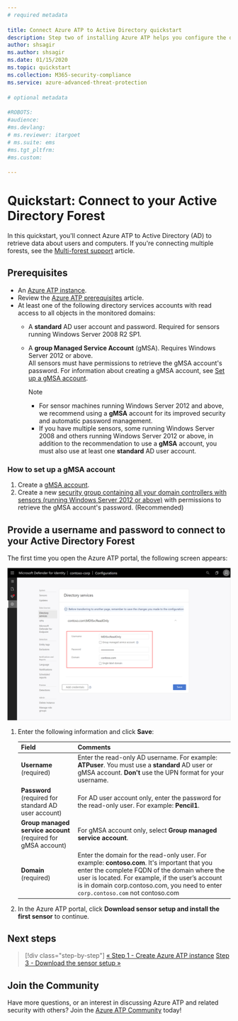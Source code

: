 ```yaml
---
# required metadata

title: Connect Azure ATP to Active Directory quickstart
description: Step two of installing Azure ATP helps you configure the domain connectivity settings on your Azure ATP cloud service
author: shsagir
ms.author: shsagir
ms.date: 01/15/2020
ms.topic: quickstart
ms.collection: M365-security-compliance
ms.service: azure-advanced-threat-protection

# optional metadata

#ROBOTS:
#audience:
#ms.devlang:
# ms.reviewer: itargoet
# ms.suite: ems
#ms.tgt_pltfrm:
#ms.custom:

---
```


# Quickstart: Connect to your Active Directory Forest

In this quickstart, you'll connect Azure ATP to Active Directory (AD) to retrieve data about users and computers. If you're connecting multiple forests, see the [Multi-forest support](multi-forest.md) article.

## Prerequisites

- An [Azure ATP instance](install-step1.md).
- Review the [Azure ATP prerequisites](prerequisites.md) article.
- At least one of the following directory services accounts with read access to all objects in the monitored domains:
  - A **standard** AD user account and password. Required for sensors running Windows Server 2008 R2 SP1.
  - A **group Managed Service Account** (gMSA). Requires Windows Server 2012 or above.  
  All sensors must have permissions to retrieve the gMSA account's password. For information about creating a gMSA account, see [Set up a gMSA account](#how-to-set-up-a-gmsa-account).

    > [!NOTE]
    >
    > - For sensor machines running Windows Server 2012 and above, we recommend using a **gMSA** account for its improved security and automatic password management.
    > - If you have multiple sensors, some running Windows Server 2008 and others running Windows Server 2012 or above, in addition to the recommendation to use a **gMSA** account, you must also use at least one **standard** AD user account.

### How to set up a gMSA account

1. Create a [gMSA account](/windows-server/security/group-managed-service-accounts/getting-started-with-group-managed-service-accounts#BKMK_CreateGMSA).
1. Create a new [security group containing all your domain controllers with sensors (running Windows Server 2012 or above)](/windows-server/security/group-managed-service-accounts/getting-started-with-group-managed-service-accounts#BKMK_AddMemberHosts) with permissions to retrieve the gMSA account's password. (Recommended)

## Provide a username and password to connect to your Active Directory Forest

The first time you open the Azure ATP portal, the following screen appears:

![Azure ATP welcome stage 1](media/directory-services.png)

1. Enter the following information and click **Save**:

    |Field|Comments|
    |---|---|
    |**Username** (required)|Enter the read-only AD username. For example: **ATPuser**. You must use a **standard** AD user or gMSA account. **Don't** use the UPN format for your username.|
    |**Password** (required for standard AD user account)|For AD user account only, enter the password for the read-only user. For example: **Pencil1**.|
    |**Group managed service account** (required for gMSA account)|For gMSA account only, select **Group managed service account**.|
    |**Domain** (required)|Enter the domain for the read-only user. For example: **contoso.com**. It's important that you enter the complete FQDN of the domain where the user is located. For example, if the user’s account is in domain corp.contoso.com, you need to enter `corp.contoso.com` not contoso.com|

1. In the Azure ATP portal, click **Download sensor setup and install the first sensor** to continue.

## Next steps

> [!div class="step-by-step"]
> [« Step 1 - Create Azure ATP instance](install-step1.md)
> [Step 3 - Download the sensor setup »](install-step3.md)

## Join the Community

Have more questions, or an interest in discussing Azure ATP and related security with others? Join the [Azure ATP Community](https://aka.ms/azureatpcommunity) today!

